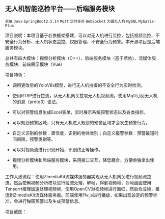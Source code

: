 ## 无人机智能巡检平台——后端服务模块

```若依``` ```Java``` ```SpringBoot2.5.14``` ```Mqtt``` ```定时任务``` ```WebSocket``` ```大疆无人机``` ```MySQL``` ```Mybatis-Plus```

项目说明：本项目基于若依框架搭建，可以对无人机进行监控，包括视频监控、不安全行为分析、无人机状态监控、权限管理、不安全行为预警。本开源项目是后端服务模块。

总共有四大模块：视频分析模块（C++）、后端服务模块（基于若依）、流媒体服务模块、前端展示模块（Vue）

项目特色：

- 调用更改后的YoloV8s模型，进行无人机拍摄的不安全行为实时检测。

- 使用RTSP进行拉流，从无人机网关拉取无人机视频流，使用Mqtt订阅无人机的消息（proto3）语法。
- 可以对预警信息生成Excel表单，实时展示系统预警状态以及各类指标。
- 可以规划预警区域，只有无人机进入规划的预警区域才会发生预警行为。
- 自定义识别的参数：置信度，识别的物体类别；自定义报警参数：预警最短时间间隔，预警类别等。
- 可以对视频流进行识别开始，识别终止等操作。
- 视频分析模块和后端服务模块，采用接口交互，降低耦合，方便单独拿出使用。

工作大致流程：使用ZlmediaKit流媒体服务器实现从无人机网关进行视频流拉流，然后使用视频分析模块进行拉流处理，解帧，得到视频帧，对帧画面使用Tensorrt推理加速处理视频帧，使用OpenCV对视频帧进行画框，然后合成帧，推流到ZlmediaKit流媒体服务器。前端使用Flv.js进行播放，如果出现设定的预警标准，会进行弹窗预警以及生成预警信息。

项目截图：